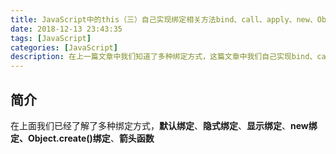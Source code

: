 ```yaml
---
title: JavaScript中的this（三）自己实现绑定相关方法bind、call、apply、new、Object.create等等
date: 2018-12-13 23:43:35
tags: [JavaScript]
categories: [JavaScript]
description: 在上一篇文章中我们知道了多种绑定方式，这篇文章中我们自己实现bind、call、apply、new、Object.create等函数
---
```


## 简介

在上面我们已经了解了多种绑定方式，**默认绑定**、**隐式绑定**、**显示绑定**、**new绑定、Object.create()绑定**、**箭头函数**
